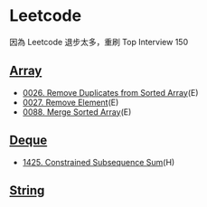 # Leetcode
因為 Leetcode 退步太多，重刷 Top Interview 150

## [Array](./Array/)
- [0026. Remove Duplicates from Sorted Array](./Array/0026-Remove_Duplicates_from_Sorted_Array.cpp)(E)
- [0027. Remove Element](./Array/0027-Remove_Element.cpp)(E)
- [0088. Merge Sorted Array](./Array/0088-Merge_Sorted_Array.cpp)(E)

## [Deque](./Deque/)
- [1425. Constrained Subsequence Sum](./Deque/1425-Constrained_Subsequence_Sum.cpp)(H)

## [String](./String/)